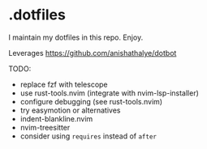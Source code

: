 # .dotfiles

I maintain my dotfiles in this repo. Enjoy.

Leverages https://github.com/anishathalye/dotbot

TODO:
* replace fzf with telescope
* use rust-tools.nvim (integrate with nvim-lsp-installer)
* configure debugging (see rust-tools.nvim)
* try easymotion or alternatives
* indent-blankline.nvim
* nvim-treesitter
* consider using `requires` instead of `after`

